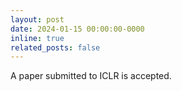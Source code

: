 ```yaml
---
layout: post
date: 2024-01-15 00:00:00-0000
inline: true
related_posts: false
---
```


A paper submitted to ICLR is accepted.
